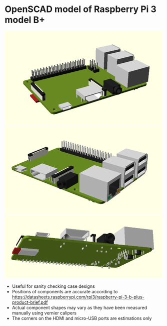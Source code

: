 # OpenSCAD model of Raspberry Pi 3 model B+

![01](01.png)
![02](02.png)
![03](03.png)

- Useful for sanity checking case designs
- Positions of components are accurate according to https://datasheets.raspberrypi.com/rpi3/raspberry-pi-3-b-plus-product-brief.pdf
- Actual component shapes may vary as they have been measured manually using vernier calipers
- The corners on the HDMI and micro-USB ports are estimations only